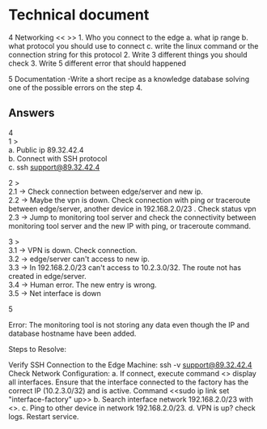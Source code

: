 # Technical document

4  Networking << >>
                            1. Who you connect to the edge 
                                a. what ip range
                                b. what protocol you should use to connect
                                c. write the linux command or the connection string for this protocol 
                            2. Write 3 different things you should check
                            3. Write 5 different error that should happened

5 Documentation -Write a short recipe as a knowledge database solving one of the possible errors on the step 4.

## Answers                           
4  
1 >   
a. Public ip 89.32.42.4  
b. Connect with SSH protocol  
c. ssh support@89.32.42.4  
  
2 >   
 2.1 -> Check connection between edge/server and new ip.   
 2.2 -> Maybe the vpn is down. Check connection with ping or traceroute between edge/server, another device in 192.168.2.0/23 . Check status vpn  
 2.3 -> Jump to monitoring tool server and check the connectivity between monitoring tool server and the new IP with ping, or traceroute command.  

3 >   
 3.1 -> VPN is down. Check connection.  
 3.2 -> edge/server can't access to new ip.  
 3.3 -> In 192.168.2.0/23 can't access to 10.2.3.0/32. The route not has created in edge/server.   
 3.4 -> Human error. The new entry is wrong.   
 3.5 -> Net interface is down  
   
5  
  
Error: The monitoring tool is not storing any data even though the IP and database hostname have been added.   
  
Steps to Resolve:  
  
  Verify SSH Connection to the Edge Machine:
  ssh -v support@89.32.42.4
  Check Network Configuration:
  a. If connect, execute command <<ip a>> display all interfaces. Ensure that the interface connected to the factory has the correct IP (10.2.3.0/32) and is active. Command <<sudo ip link set "interface-factory" up>>
  b. Search interface network 192.168.2.0/23 with <<ip a>>. 
  c. Ping to other device in network 192.168.2.0/23. 
  d. VPN is up? check logs. Restart service. 
